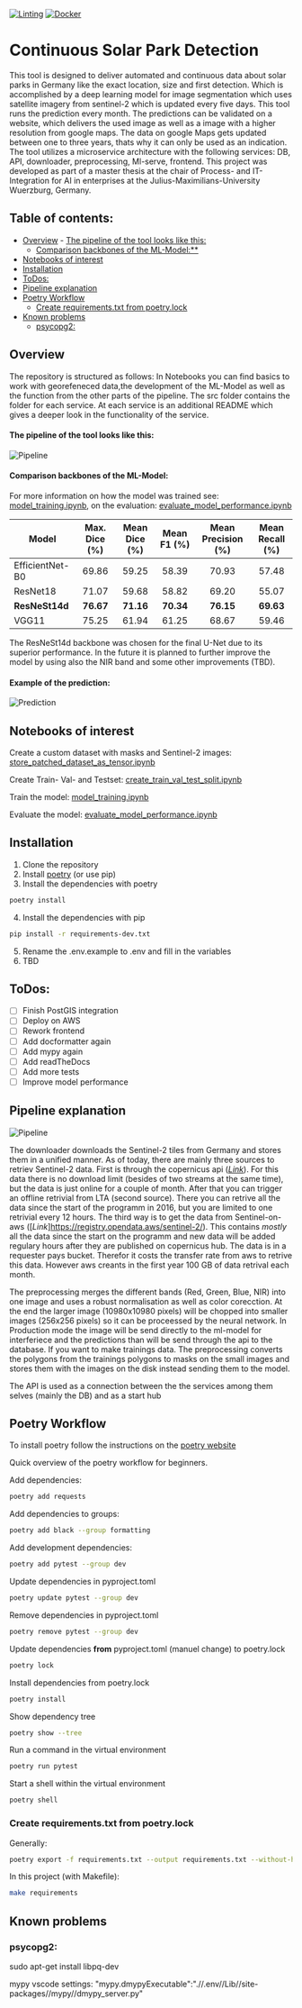 [![Linting](https://github.com/Taraman12/Solarpark-detection/actions/workflows/lint.yml/badge.svg)](https://github.com/Taraman12/Solarpark-detection/actions/workflows/lint.yml)
[![Docker](https://github.com/Taraman12/Solarpark-detection/actions/workflows/docker.yml/badge.svg)](https://github.com/Taraman12/Solarpark-detection/actions/workflows/docker.yml)

<!-- omit from toc -->
# Continuous Solar Park Detection
This tool is designed to deliver automated and continuous data about solar parks in Germany like the exact location, size and first detection.
Which is accomplished by a deep learning model for image segmentation which uses satellite imagery from sentinel-2 which is updated every five days. This tool runs the prediction every month. The predictions can be validated on a website, which delivers the used image as well as a image with a higher resolution from google maps. The data on google Maps gets updated between one to three years, thats why it can only be used as an indication. The tool utilizes a microservice architecture with the following services: DB, API, downloader, preprocessing, Ml-serve, frontend.
This project was developed as part of a master thesis at the chair of Process- and IT-Integration for AI in enterprises at the Julius-Maximilians-University Wuerzburg, Germany.
<!-- omit from toc -->
## Table of contents:
- [Overview](#overview)
      - [The pipeline of the tool looks like this:](#the-pipeline-of-the-tool-looks-like-this)
    - [Comparison backbones of the ML-Model:\*\*](#comparison-backbones-of-the-ml-model)
- [Notebooks of interest](#notebooks-of-interest)
- [Installation](#installation)
- [ToDos:](#todos)
- [Pipeline explanation](#pipeline-explanation)
- [Poetry Workflow](#poetry-workflow)
  - [Create requirements.txt from poetry.lock](#create-requirementstxt-from-poetrylock)
- [Known problems](#known-problems)
  - [psycopg2:](#psycopg2)

## Overview
The repository is structured as follows:
In Notebooks you can find basics to work with georefeneced data,the development of the ML-Model as well as the function from the other parts of the pipeline.
The src folder contains the folder for each service. At each service is an additional README which gives a deeper look in the functionality of the service.
<!-- omit from toc -->
#### The pipeline of the tool looks like this:
![Pipeline](Create_figures_thesis/Final_Pipeline.svg)

<!-- omit from toc -->
#### Comparison backbones of the ML-Model:

 For more information on how the model was trained see: [model_training.ipynb](Notebooks/ML_Modell/model_training.ipynb),
 on the evaluation: [evaluate_model_performance.ipynb](Notebooks/ML_Modell/evaluate_model_performance.ipynb)


| Model           | Max. Dice (%) | Mean Dice (%) | Mean F1 (%) | Mean Precision (%) | Mean Recall (%) |
| --------------- | :-----------: | :-----------: | :---------: | :----------------: | :-------------: |
| EfficientNet-B0 |     69.86     |     59.25     |    58.39    |       70.93        |      57.48      |
| ResNet18        |     71.07     |     59.68     |    58.82    |       69.20        |      55.07      |
| **ResNeSt14d**  |   **76.67**   |   **71.16**   |  **70.34**  |     **76.15**      |    **69.63**    |
| VGG11           |     75.25     |     61.94     |    61.25    |       68.67        |      59.46      |

The ResNeSt14d backbone was chosen for the final U-Net due to its superior performance.
In the future it is planned to further improve the model by using also the NIR band and some other improvements (TBD).

<!-- omit from toc -->
#### Example of the prediction:
![Prediction](Notebooks/ML_Modell/figures/cleaned_verified_data/English/prediction_samples_validated_eng.svg)



## Notebooks of interest
Create a custom dataset with masks and Sentinel-2 images:
[store_patched_dataset_as_tensor.ipynb](Notebooks/preprocessing/store_patched_dataset_as_tensor.ipynb)

Create Train- Val- and Testset:
[create_train_val_test_split.ipynb](Notebooks/ML_Modell/create_train_val_test_split.ipynb)

Train the model:
[model_training.ipynb](Notebooks/ML_Modell/model_training.ipynb)

Evaluate the model:
[evaluate_model_performance.ipynb](Notebooks/ML_Modell/evaluate_model_performance.ipynb)

## Installation
1. Clone the repository
2. Install [poetry](https://python-poetry.org/docs/#installation) (or use pip)
3. Install the dependencies with poetry
```bash
poetry install
```
4. Install the dependencies with pip
```bash
pip install -r requirements-dev.txt
```
5. Rename the .env.example to .env and fill in the variables
6. TBD

## ToDos:
- [ ] Finish PostGIS integration
- [ ] Deploy on AWS
- [ ] Rework frontend
- [ ] Add docformatter again
- [ ] Add mypy again
- [ ] Add readTheDocs
- [ ] Add more tests
- [ ] Improve model performance

## Pipeline explanation
![Pipeline](Create_figures_thesis/Final_Pipeline.svg)

The downloader downloads the Sentinel-2 tiles from Germany and stores them in a unified manner. As of today, there are mainly three sources to retriev Sentinel-2 data. First is through the copernicus api ([*Link*](https://scihub.copernicus.eu/twiki/do/view/SciHubWebPortal/APIHubDescription)). For this data there is no download limit (besides of two streams at the same time), but the data is just online for a couple of month. After that you can trigger an offline retrivial from LTA (second source). There you can retrive all the data since the start of the programm in 2016, but you are limited to one retrivial every 12 hours. The third way is to get the data from Sentinel-on-aws ([*Link*]https://registry.opendata.aws/sentinel-2/). This contains *mostly* all the data since the start on the programm and new data will be added regulary hours after they are published on copernicus hub. The data is in a requester pays bucket. Therefor it costs the transfer rate from aws to retrive this data. However aws creants in the first year 100 GB of data retrival each month.

The preprocessing merges the different bands (Red, Green, Blue, NIR) into one image and uses a robust normalisation as well as color corecction. At the end the larger image (10980x10980 pixels) will be chopped into smaller images (256x256 pixels) so it can be proceessed by the neural network. In Production mode the image will be send directly to the ml-model for interferiece and the predictions than will be send through the api to the database. If you want to make trainings data. The preprocessing converts the polygons from the trainings polygons to masks on the small images and stores them with the images on the disk instead sending them to the model.

The API is used as a connection between the the services among them selves (mainly the DB) and as a start hub

## Poetry Workflow
To install poetry follow the instructions on the [poetry website](https://python-poetry.org/docs/#installation)

Quick overview of the poetry workflow for beginners.

Add dependencies:
```bash
poetry add requests
```

Add dependencies to groups:
```bash
poetry add black --group formatting
```

Add development dependencies:
```bash
poetry add pytest --group dev
```

Update dependencies in pyproject.toml
```bash
poetry update pytest --group dev
```

Remove dependencies in pyproject.toml
```bash
poetry remove pytest --group dev
```
Update dependencies __from__ pyproject.toml (manuel change) to poetry.lock
```bash
poetry lock
```

Install dependencies from poetry.lock
```bash
poetry install
```

Show dependency tree
```bash
poetry show --tree
```

Run a command in the virtual environment
```bash
poetry run pytest
```
Start a shell within the virtual environment
```bash
poetry shell
```

### Create requirements.txt from poetry.lock
Generally:
```bash
poetry export -f requirements.txt --output requirements.txt --without-hashes --with main --with lint --with dev --with ml-model --with api
```

In this project (with Makefile):
```bash
make requirements
```

## Known problems

### psycopg2:
sudo apt-get install libpq-dev

mypy vscode settings:
"mypy.dmypyExecutable":".//.env//Lib//site-packages//mypy//dmypy_server.py"
